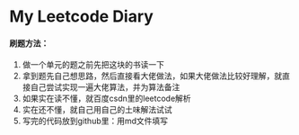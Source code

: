 # My Leetcode Diary

#### 刷题方法：<br/>
1. 做一个单元的题之前先把这块的书读一下<br/>
2. 拿到题先自己想思路，然后直接看大佬做法，如果大佬做法比较好理解，就直接自己尝试实现一遍大佬算法，并为算法备注<br/>
3. 如果实在读不懂，就百度csdn里的leetcode解析<br/>
4. 实在还不懂，就自己用自己的土味解法试试<br/>
5. 写完的代码放到github里：用md文件填写<br/>
